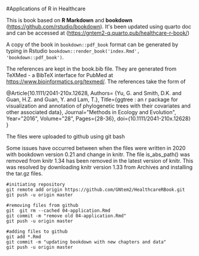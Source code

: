 #Applications of R in Healthcare 

This is book based on **R Markdown** and **bookdown** (https://github.com/rstudio/bookdown). It's been updated using quarto doc and can be accessed at (https://gntem2-q.quarto.pub/healthcare-r-book/)

A copy of the book in `bookdown::pdf_book` format can be generated by typing in Rstudio `bookdown::render_book('index.Rmd', 'bookdown::pdf_book')`. 

The references are kept in the book.bib file. They are generated from TeXMed - a BibTeX interface for PubMed at https://www.bioinformatics.org/texmed/. The references take the form of

@Article{10.1111/2041-210x.12628,
   Authors= {Yu, G. and Smith, D.K. and Guan, H.Z. and Guan, Y. and    Lam, T.},
   Title={ggtree : an r package for visualization and annotation of    phylogenetic trees with their covariates and other associated data}, 
   Journal="Methods in Ecology and Evolution",
   Year="2016", 
   Volume="28",
   Pages={28-36},
   doi={10.1111/2041-210x.12628}
}

The files were uploaded to github using git bash

Some issues have occurred between when the files were written in 2020 with bookdown version 0.21 and change in knitr. The file is_abs_path() was removed from knitr 1.34 has been removed in the latest version of knitr. This was resolved by downloading knitr version 1.33 from Archives and installing the tar.gz files. 


```git
#initiating repository
git remote add origin https://github.com/GNtem2/HealthcareRBook.git
git push -u origin master

#removing files from github
git  git rm --cached 04-application.Rmd
git commit -m "remove old 04-application.Rmd"
git push -u origin master

#adding files to github
git add *.Rmd
git commit -m "updating bookdown with new chapters and data"
git push -u origin master
```


